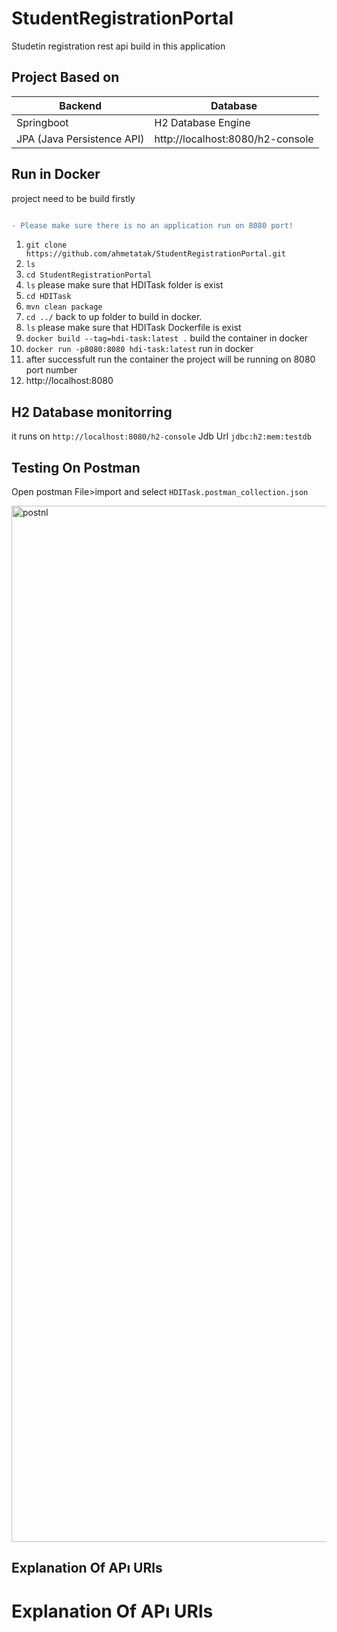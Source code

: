 # StudentRegistrationPortal
Studetin registration rest api build in this application

##  Project Based on
Backend          | Database
------------- | -------------
Springboot  | H2 Database Engine
JPA (Java Persistence API)  | http://localhost:8080/h2-console

##  Run in Docker
project need to be build firstly

 ```diff
 
- Please make sure there is no an application run on 8080 port!
 
```

1. ```git clone https://github.com/ahmetatak/StudentRegistrationPortal.git``` 
2. ```ls``` 
3. ```cd StudentRegistrationPortal``` 
4. ```ls```  please make sure that HDITask folder is exist
5. ```cd HDITask``` 
6. ```mvn clean package``` 
7. ```cd ../``` back to up folder to build in docker.
8. ```ls```  please make sure that HDITask Dockerfile is exist 
9. ```docker build --tag=hdi-task:latest .```  build the container in docker
10. ```docker run -p8080:8080 hdi-task:latest```  run in docker
11. after successfult run the container the project will be running on 8080 port number
12. http://localhost:8080

##  H2 Database monitorring
it runs on
```http://localhost:8080/h2-console``` 
Jdb Url
```jdbc:h2:mem:testdb``` 

##  Testing On Postman
Open postman File>import and select ```HDITask.postman_collection.json``` 

<img width="1658" alt="postnl" src="https://user-images.githubusercontent.com/3717312/183995663-dadac617-de7b-45f7-9372-1270380e8f8d.png">


##  Explanation Of APı URls

#  Explanation Of APı URls



